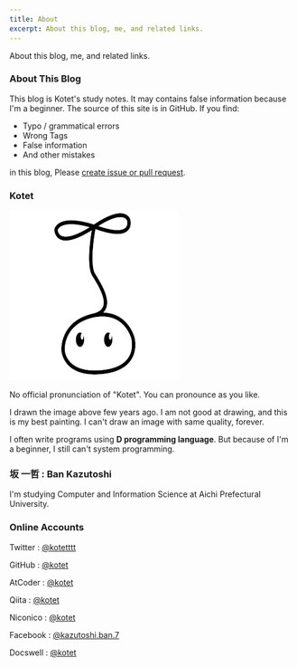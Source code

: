 ```yaml
---
title: About
excerpt: About this blog, me, and related links.
---
```


About this blog, me, and related links.  

### About This Blog

This blog is Kotet's study notes.
It may contains false information because I'm a beginner.
The source of this site is in GitHub.
If you find:

- Typo / grammatical errors
- Wrong Tags
- False information
- And other mistakes

in this blog, Please [create issue or pull request](https://github.com/kotet/blog.kotet.jp).

### Kotet

![Kotet](/img/common/logo.png)

No official pronunciation of "Kotet".
You can pronounce as you like.

I drawn the image above few years ago.
I am not good at drawing, and this is my best painting.
I can't draw an image with same quality, forever.

I often write programs using **D programming language**.
But because of I'm a beginner, I still can't system programming.

### 坂 一哲 : Ban Kazutoshi

I'm studying Computer and Information Science at Aichi Prefectural University.

### Online Accounts

Twitter : [@kotetttt](https://twitter.com/kotetttt)

GitHub : [@kotet](https://github.com/kotet)

AtCoder : [@kotet](https://atcoder.jp/users/kotet)

Qiita : [@kotet](https://qiita.com/kotet)

Niconico : [@kotet](http://www.nicovideo.jp/user/46839326)

Facebook : [@kazutoshi.ban.7](https://www.facebook.com/kazutoshi.ban.7)

Docswell : [@kotet](https://www.docswell.com/user/3409108171)
